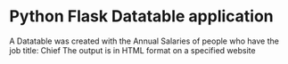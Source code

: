 # Python Flask Datatable application
  A Datatable was created with the Annual Salaries of people who have the job title: Chief
  The output is in HTML format on a specified website 
